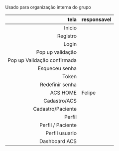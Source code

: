 Usado para organização interna do grupo

| tela | responsavel |
|-----:|-----------|
|Inicio| 
|Registro|     
|Login|  
|Pop up validação|
|Pop up Validação confirmada| 
|Esqueceu senha |
|Token |
|Redefinir senha| 
|ACS HOME|Felipe| 
|Cadastro/ACS |
|Cadastro/Paciente| 
|Perfil| 
|Perfil / Paciente|
|Perfil usuario |
|Dashboard ACS|
 
